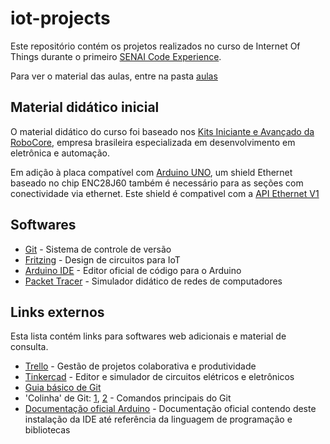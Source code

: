 # iot-projects

Este repositório contém os projetos realizados no curso de Internet Of Things durante o primeiro [SENAI Code Experience](https://codexp.sp.senai.br/).

Para ver o material das aulas, entre na pasta [aulas](./aulas/)

## Material didático inicial

O material didático do curso foi baseado nos [Kits Iniciante e Avançado da RoboCore](https://www.robocore.net/loja/produtos/arduino-master-kit.html), empresa brasileira especializada em desenvolvimento em eletrônica e automação.

Em adição à placa compatível com [Arduino UNO](https://store.arduino.cc/usa/arduino-uno-rev3), um shield Ethernet baseado no chip ENC28J60 também é necessário para as seções com conectividade via ethernet. Este shield é compativel com a [API Ethernet V1](https://www.arduino.cc/en/Reference/Ethernet)

## Softwares

- [Git](https://git-scm.com/) - Sistema de controle de versão
- [Fritzing](http://fritzing.org/) - Design de circuitos para IoT
- [Arduino IDE](https://www.arduino.cc/en/Main/Software) - Editor oficial de código para o Arduino
- [Packet Tracer](https://www.netacad.com/courses/packet-tracer-download/) - Simulador didático de redes de computadores

## Links externos

Esta lista contém links para softwares web adicionais e material de consulta.

- [Trello](http://trello.com) - Gestão de projetos colaborativa e produtividade
- [Tinkercad](https://www.tinkercad.com/) - Editor e simulador de circuitos elétricos e eletrônicos
- [Guia básico de Git](http://rogerdudler.github.io/git-guide/index.pt_BR.html)
- 'Colinha' de Git: [1](https://www.git-tower.com/blog/git-cheat-sheet-pt), [2](http://www.cheat-sheets.org/saved-copy/git-cheat-sheet.pdf) - Comandos principais do Git
- [Documentação oficial Arduino](https://www.arduino.cc/en/Main/Docs) - Documentação oficial contendo deste instalação da IDE até referência da linguagem de programação e bibliotecas
